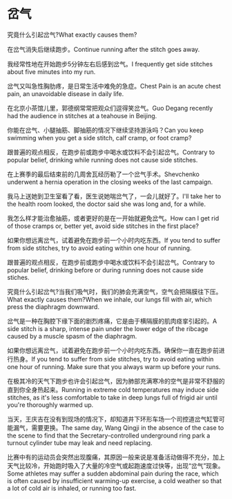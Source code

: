 # 岔气

<p><span class="chinese">究竟什么引起岔气?</span><span class="english">What exactly causes them?</span></p>

<p><span class="chinese">在岔气消失后继续跑步。</span><span class="english">Continue running after the stitch goes away.</span></p>

<p><span class="chinese">我经常性地在开始跑步5分钟左右后感到岔气。</span><span class="english">I frequently get side stitches about five minutes into my run.</span></p>

<p><span class="chinese">岔气又叫急性胸肋疼，是日常生活中难免的急症。</span><span class="english">Chest Pain is an acute chest pain, an unavoidable disease in daily life.</span></p>

<p><span class="chinese">在北京小茶馆儿里，郭德纲常常把观众们逗得笑岔气。</span><span class="english">Guo Degang recently had the audience in stitches at a teahouse in Beijing.</span></p>

<p><span class="chinese">你能在岔气、小腿抽筋、脚抽筋的情况下继续坚持游泳吗？</span><span class="english">Can you keep swimming when you get a side stitch, calf cramp, or foot cramp?</span></p>

<p><span class="chinese">跟普遍的观点相反，在跑步前或跑步中喝水或饮料不会引起岔气。</span><span class="english">Contrary to popular belief, drinking while running does not cause side stitches.</span></p>

<p><span class="chinese">在上赛季的最后结束前的几周舍瓦经历勒了一个岔气手术。</span><span class="english">Shevchenko underwent a hernia operation in the closing weeks of the last campaign.</span></p>

<p><span class="chinese">我马上送她到卫生室看了看，医生说她喘岔气了，一会儿就好了。</span><span class="english">I'll take her to the health room looked, the doctor said she was long and, for a while.</span></p>

<p><span class="chinese">我怎么样才能治愈抽筋，或者更好的是在一开始就避免岔气。</span><span class="english">How can I get rid of those cramps or, better yet, avoid side stitches in the first place?</span></p>

<p><span class="chinese">如果你想远离岔气，试着避免在跑步前一个小时内吃东西。</span><span class="english">If you tend to suffer from side stitches, try to avoid eating within one hour of running.</span></p>

<p><span class="chinese">跟普遍的观点相反，在跑步前或跑步中喝水或饮料不会引起岔气。</span><span class="english">Contrary to popular belief, drinking before or during running does not cause side stiches.</span></p>

<p><span class="chinese">究竟什么引起岔气?当我们吸气时，我们的肺会充满空气，空气会把隔膜往下压。</span><span class="english">What exactly causes them?When we inhale, our lungs fill with air, which press the diaphragm downward.</span></p>

<p><span class="chinese">岔气是一种在胸腔下缘下面的剧烈疼痛，它是由于横隔膜的肌肉痉挛引起的。</span><span class="english">A side stitch is a sharp, intense pain under the lower edge of the ribcage caused by a muscle spasm of the diaphragm.</span></p>

<p><span class="chinese">如果你想远离岔气，试着避免在跑步前一个小时内吃东西。确保你一直在跑步前进行热身。</span><span class="english">If you tend to suffer from side stitches, try to avoid eating within one hour of running. Make sure that you always warm up before your runs.</span></p>

<p><span class="chinese">在极其冷的天气下跑步也许会引起岔气，因为肺部充满寒冷的空气是非常不舒服的直到你全身热起来。</span><span class="english">Running in extreme cold temperatures may induce side stitches, as it's less comfortable to take in deep lungs full of frigid air until you're thoroughly warmed up.</span></p>

<p><span class="chinese">当天，王庆吉在没有到现场的情况下，却知道井下环形车场一个司控道岔气缸管可能漏气，需要更换。</span><span class="english">The same day, Wang Qingji in the absence of the case to the scene to find that the Secretary-controlled underground ring park a turnout cylinder tube may leak and need replacing.</span></p>

<p><span class="chinese">比赛中有的运动员会突然出现腹痛，其原因一般来说是准备活动做得不充分，加上天气比较冷，开始跑时吸入了大量的冷空气或起跑速度过快等，出现“岔气”现象。</span><span class="english">Some athletes may suffer a sudden abdominal pain during the race, which is often caused by insufficient warming-up exercise, a cold weather so that a lot of cold air is inhaled, or running too fast.</span></p>

